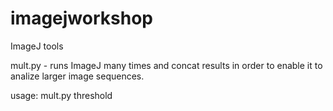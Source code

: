 imagejworkshop
==============

ImageJ tools

mult.py - runs ImageJ many times and concat results in order to enable it to analize larger image sequences.

usage: mult.py threshold

